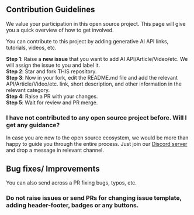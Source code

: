 ## Contribution Guidelines

We value your participation in this open source project. This page will give you a quick overview of how to get involved.

You can contribute to this project by adding generative AI API links, tutorials, videos, etc.  

**Step 1**: Raise a **new issue** that you want to add AI API/Article/Video/etc. We will assign the issue to you and label it.  
**Step 2**: Star and fork THIS repository.  
**Step 3**: Now in your fork, edit the README.md file and add the relevant API/Article/Video/etc. link, short description, and other information in the relevant category.  
**Step 4**: Raise a PR with your changes.  
**Step 5**: Wait for review and PR merge.

### I have not contributed to any open source project before. Will I get any guidance?

In case you are new to the open source ecosystem, we would be more than happy to guide you through the entire process. Just join our [Discord server](https://bit.ly/heyfoss) and drop a message in relevant channel.

## Bug fixes/ Improvements

You can also send across a PR fixing bugs, typos, etc.

### Do not raise issues or send PRs for changing issue template, adding header-footer, badges or any buttons. 
